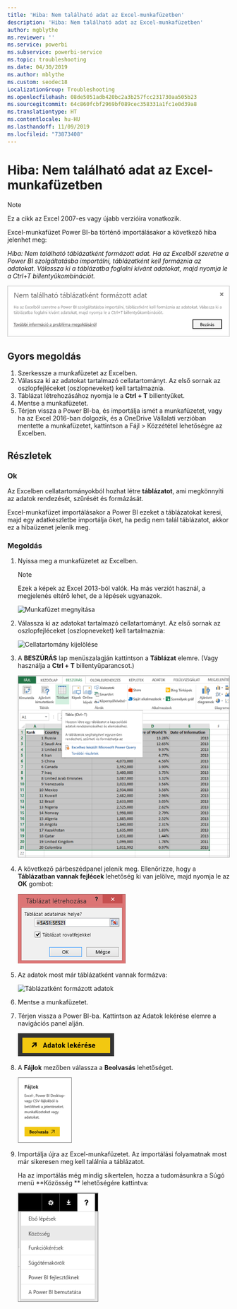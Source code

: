 ```yaml
---
title: 'Hiba: Nem található adat az Excel-munkafüzetben'
description: 'Hiba: Nem található adat az Excel-munkafüzetben'
author: mgblythe
ms.reviewer: ''
ms.service: powerbi
ms.subservice: powerbi-service
ms.topic: troubleshooting
ms.date: 04/30/2019
ms.author: mblythe
ms.custom: seodec18
LocalizationGroup: Troubleshooting
ms.openlocfilehash: 08de5051adb420bc2a3b257fcc231730aa505b23
ms.sourcegitcommit: 64c860fcbf2969bf089cec358331a1fc1e0d39a8
ms.translationtype: HT
ms.contentlocale: hu-HU
ms.lasthandoff: 11/09/2019
ms.locfileid: "73873408"
---
```

# <a name="error-we-couldnt-find-any-data-in-your-excel-workbook"></a>Hiba: Nem található adat az Excel-munkafüzetben

>[!NOTE]  
>Ez a cikk az Excel 2007-es vagy újabb verzióira vonatkozik.

Excel-munkafüzet Power BI-ba történő importálásakor a következő hiba jelenhet meg:

*Hiba: Nem található táblázatként formázott adat. Ha az Excelből szeretne a Power BI szolgáltatásba importálni, táblázatként kell formáznia az adatokat. Válassza ki a táblázatba foglalni kívánt adatokat, majd nyomja le a Ctrl+T billentyűkombinációt.*

![Nem található adat a munkafüzetben](media/service-admin-troubleshoot-excel-workbook-data/power-bi-we-couldnt-find-any-data.png)

## <a name="quick-solution"></a>Gyors megoldás
1. Szerkessze a munkafüzetet az Excelben.
2. Válassza ki az adatokat tartalmazó cellatartományt. Az első sornak az oszlopfejléceket (oszlopneveket) kell tartalmaznia.
3. Táblázat létrehozásához nyomja le a **Ctrl + T** billentyűket.
4. Mentse a munkafüzetet.
5. Térjen vissza a Power BI-ba, és importálja ismét a munkafüzetet, vagy ha az Excel 2016-ban dolgozik, és a OneDrive Vállalati verzióban mentette a munkafüzetet, kattintson a Fájl > Közzététel lehetőségre az Excelben.

## <a name="details"></a>Részletek
### <a name="cause"></a>Ok
Az Excelben cellatartományokból hozhat létre **táblázatot**, ami megkönnyíti az adatok rendezését, szűrését és formázását.

Excel-munkafüzet importálásakor a Power BI ezeket a táblázatokat keresi, majd egy adatkészletbe importálja őket, ha pedig nem talál táblázatot, akkor ez a hibaüzenet jelenik meg.

### <a name="solution"></a>Megoldás
1. Nyissa meg a munkafüzetet az Excelben. 
    >[!NOTE]
    >Ezek a képek az Excel 2013-ból valók. Ha más verziót használ, a megjelenés eltérő lehet, de a lépések ugyanazok.
    
    ![Munkafüzet megnyitása](media/service-admin-troubleshoot-excel-workbook-data/power-bi-troubleshoot-excel-worksheet-1.png)
2. Válassza ki az adatokat tartalmazó cellatartományt. Az első sornak az oszlopfejléceket (oszlopneveket) kell tartalmaznia:
   
    ![Cellatartomány kijelölése](media/service-admin-troubleshoot-excel-workbook-data/power-bi-troubleshoot-excel-worksheet-2.png)
3. A **BESZÚRÁS** lap menüszalagján kattintson a **Táblázat** elemre. (Vagy használja a **Ctrl + T** billentyűparancsot.)
   
    ![Táblázat beszúrása](media/service-admin-troubleshoot-excel-workbook-data/power-bi-troubleshoot-excel-worksheet-3.png)
4. A következő párbeszédpanel jelenik meg. Ellenőrizze, hogy a **Táblázatban vannak fejlécek** lehetőség ki van jelölve, majd nyomja le az **OK** gombot:
   
    ![Táblázat létrehozása](media/service-admin-troubleshoot-excel-workbook-data/power-bi-troubleshoot-excel-create-table.png)
5. Az adatok most már táblázatként vannak formázva:
   
    ![Táblázatként formázott adatok](media/service-admin-troubleshoot-excel-workbook-data/power-bi-troubleshoot-excel-table.png)
6. Mentse a munkafüzetet.
7. Térjen vissza a Power BI-ba. Kattintson az Adatok lekérése elemre a navigációs panel alján.
   
    ![Adatok lekérése](media/service-admin-troubleshoot-excel-workbook-data/power-bi-get-data.png)
8. A **Fájlok** mezőben válassza a **Beolvasás** lehetőséget.
   
    ![Fájlok lekérése](media/service-admin-troubleshoot-excel-workbook-data/power-bi-get-files.png)
9. Importálja újra az Excel-munkafüzetet. Az importálási folyamatnak most már sikeresen meg kell találnia a táblázatot.
   
    Ha az importálás még mindig sikertelen, hozza a tudomásunkra a Súgó menü **Közösség ** lehetőségére kattintva:
   
    ![Közösségi hivatkozás](media/service-admin-troubleshoot-excel-workbook-data/power-bi-question-menu-community.png)
